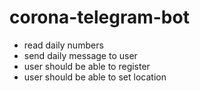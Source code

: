 # corona-telegram-bot

- read daily numbers
- send daily message to user
- user should be able to register
- user should be able to set location
